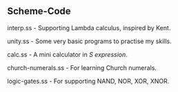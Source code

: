 ## Scheme-Code

interp.ss - Supporting Lambda calculus, inspired by Kent.

unity.ss - Some very basic programs to practise my skills.

calc.ss - A mini calculator in _S expression_.

church-numerals.ss - For learning Church numerals.

logic-gates.ss - For supporting NAND, NOR, XOR, XNOR.